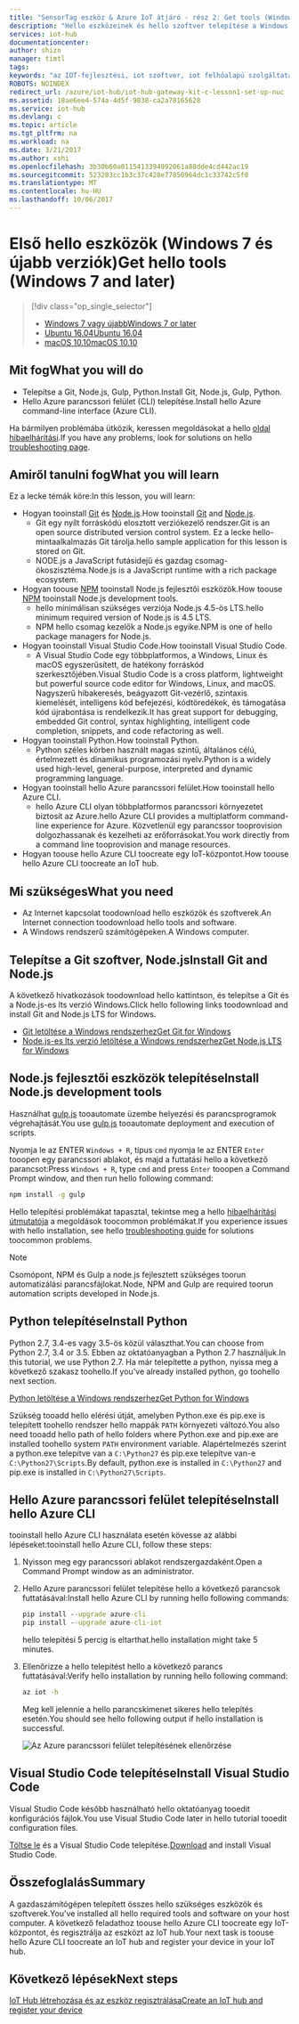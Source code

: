 ```yaml
---
title: "SensorTag eszköz & Azure IoT átjáró - rész 2: Get tools (Windows) |} Microsoft Docs"
description: "Hello eszközeinek és hello szoftver telepítése a Windows rendszert futtató állomáson, létrehoz egy IoT-központot, és az eszközt regisztrálni kell az IoT-központ hello."
services: iot-hub
documentationcenter: 
author: shizn
manager: timtl
tags: 
keywords: "az IOT-fejlesztési, iot szoftver, iot felhőalapú szolgáltatás, dolgot szoftvert, az azure CLI-t, az internet telepítse a git szoftvert a windows, Futtatás gulp, csomópont js windows telepítése, telepítse a windows npm, python Windows telepítése"
ROBOTS: NOINDEX
redirect_url: /azure/iot-hub/iot-hub-gateway-kit-c-lesson1-set-up-nuc
ms.assetid: 18ae6ee4-574a-4d5f-9838-ca2a78165628
ms.service: iot-hub
ms.devlang: c
ms.topic: article
ms.tgt_pltfrm: na
ms.workload: na
ms.date: 3/21/2017
ms.author: xshi
ms.openlocfilehash: 3b30b60a0115413394992061a88dde4cd442ac19
ms.sourcegitcommit: 523283cc1b3c37c428e77850964dc1c33742c5f0
ms.translationtype: MT
ms.contentlocale: hu-HU
ms.lasthandoff: 10/06/2017
---
```

# <a name="get-hello-tools-windows-7-and-later"></a><span data-ttu-id="241d8-104">Első hello eszközök (Windows 7 és újabb verziók)</span><span class="sxs-lookup"><span data-stu-id="241d8-104">Get hello tools (Windows 7 and later)</span></span>
> [!div class="op_single_selector"]
> * [<span data-ttu-id="241d8-105">Windows 7 vagy újabb</span><span class="sxs-lookup"><span data-stu-id="241d8-105">Windows 7 or later</span></span>](iot-hub-gateway-kit-c-lesson2-get-the-tools-win32.md)
> * [<span data-ttu-id="241d8-106">Ubuntu 16.04</span><span class="sxs-lookup"><span data-stu-id="241d8-106">Ubuntu 16.04</span></span>](iot-hub-gateway-kit-c-lesson2-get-the-tools-ubuntu.md)
> * [<span data-ttu-id="241d8-107">macOS 10.10</span><span class="sxs-lookup"><span data-stu-id="241d8-107">macOS 10.10</span></span>](iot-hub-gateway-kit-c-lesson2-get-the-tools-mac.md)

## <a name="what-you-will-do"></a><span data-ttu-id="241d8-108">Mit fog</span><span class="sxs-lookup"><span data-stu-id="241d8-108">What you will do</span></span>

- <span data-ttu-id="241d8-109">Telepítse a Git, Node.js, Gulp, Python.</span><span class="sxs-lookup"><span data-stu-id="241d8-109">Install Git, Node.js, Gulp, Python.</span></span>
- <span data-ttu-id="241d8-110">Hello Azure parancssori felület (CLI) telepítése.</span><span class="sxs-lookup"><span data-stu-id="241d8-110">Install hello Azure command-line interface (Azure CLI).</span></span> 

<span data-ttu-id="241d8-111">Ha bármilyen problémába ütközik, keressen megoldásokat a hello [oldal hibaelhárítási](iot-hub-gateway-kit-c-troubleshooting.md).</span><span class="sxs-lookup"><span data-stu-id="241d8-111">If you have any problems, look for solutions on hello [troubleshooting page](iot-hub-gateway-kit-c-troubleshooting.md).</span></span>

## <a name="what-you-will-learn"></a><span data-ttu-id="241d8-112">Amiről tanulni fog</span><span class="sxs-lookup"><span data-stu-id="241d8-112">What you will learn</span></span>

<span data-ttu-id="241d8-113">Ez a lecke témák köre:</span><span class="sxs-lookup"><span data-stu-id="241d8-113">In this lesson, you will learn:</span></span>

- <span data-ttu-id="241d8-114">Hogyan tooinstall [Git](https://git-scm.com/) és [Node.js](https://nodejs.org/en/).</span><span class="sxs-lookup"><span data-stu-id="241d8-114">How tooinstall [Git](https://git-scm.com/) and [Node.js](https://nodejs.org/en/).</span></span>
  - <span data-ttu-id="241d8-115">Git egy nyílt forráskódú elosztott verziókezelő rendszer.</span><span class="sxs-lookup"><span data-stu-id="241d8-115">Git is an open source distributed version control system.</span></span> <span data-ttu-id="241d8-116">Ez a lecke hello-mintaalkalmazás Git tárolja.</span><span class="sxs-lookup"><span data-stu-id="241d8-116">hello sample application for this lesson is stored on Git.</span></span>
  - <span data-ttu-id="241d8-117">NODE.js a JavaScript futásidejű és gazdag csomag-ökoszisztéma.</span><span class="sxs-lookup"><span data-stu-id="241d8-117">Node.js is a JavaScript runtime with a rich package ecosystem.</span></span>
- <span data-ttu-id="241d8-118">Hogyan toouse [NPM](https://www.npmjs.com/) tooinstall Node.js fejlesztői eszközök.</span><span class="sxs-lookup"><span data-stu-id="241d8-118">How toouse [NPM](https://www.npmjs.com/) tooinstall Node.js development tools.</span></span>
  - <span data-ttu-id="241d8-119">hello minimálisan szükséges verziója Node.js 4.5-ös LTS.</span><span class="sxs-lookup"><span data-stu-id="241d8-119">hello minimum required version of Node.js is 4.5 LTS.</span></span>
  - <span data-ttu-id="241d8-120">NPM hello csomag kezelők a Node.js egyike.</span><span class="sxs-lookup"><span data-stu-id="241d8-120">NPM is one of hello package managers for Node.js.</span></span>
- <span data-ttu-id="241d8-121">Hogyan tooinstall Visual Studio Code.</span><span class="sxs-lookup"><span data-stu-id="241d8-121">How tooinstall Visual Studio Code.</span></span>
  - <span data-ttu-id="241d8-122">A Visual Studio Code egy többplatformos, a Windows, Linux és macOS egyszerűsített, de hatékony forráskód szerkesztőjében.</span><span class="sxs-lookup"><span data-stu-id="241d8-122">Visual Studio Code is a cross platform, lightweight but powerful source code editor for Windows, Linux, and macOS.</span></span> <span data-ttu-id="241d8-123">Nagyszerű hibakeresés, beágyazott Git-vezérlő, szintaxis kiemelését, intelligens kód befejezési, kódtöredékek, és támogatása kód újrabontása is rendelkezik.</span><span class="sxs-lookup"><span data-stu-id="241d8-123">It has great support for debugging, embedded Git control, syntax highlighting, intelligent code completion, snippets, and code refactoring as well.</span></span>
- <span data-ttu-id="241d8-124">Hogyan tooinstall Python.</span><span class="sxs-lookup"><span data-stu-id="241d8-124">How tooinstall Python.</span></span>
  - <span data-ttu-id="241d8-125">Python széles körben használt magas szintű, általános célú, értelmezett és dinamikus programozási nyelv.</span><span class="sxs-lookup"><span data-stu-id="241d8-125">Python is a widely used high-level, general-purpose, interpreted and dynamic programming language.</span></span>
- <span data-ttu-id="241d8-126">Hogyan tooinstall hello Azure parancssori felület.</span><span class="sxs-lookup"><span data-stu-id="241d8-126">How tooinstall hello Azure CLI.</span></span>
  - <span data-ttu-id="241d8-127">hello Azure CLI olyan többplatformos parancssori környezetet biztosít az Azure.</span><span class="sxs-lookup"><span data-stu-id="241d8-127">hello Azure CLI provides a multiplatform command-line experience for Azure.</span></span> <span data-ttu-id="241d8-128">Közvetlenül egy parancssor tooprovision dolgozhassanak és kezelheti az erőforrásokat.</span><span class="sxs-lookup"><span data-stu-id="241d8-128">You work directly from a command line tooprovision and manage resources.</span></span>
- <span data-ttu-id="241d8-129">Hogyan toouse hello Azure CLI toocreate egy IoT-központot.</span><span class="sxs-lookup"><span data-stu-id="241d8-129">How toouse hello Azure CLI toocreate an IoT hub.</span></span>

## <a name="what-you-need"></a><span data-ttu-id="241d8-130">Mi szükséges</span><span class="sxs-lookup"><span data-stu-id="241d8-130">What you need</span></span>

- <span data-ttu-id="241d8-131">Az Internet kapcsolat toodownload hello eszközök és szoftverek.</span><span class="sxs-lookup"><span data-stu-id="241d8-131">An Internet connection toodownload hello tools and software.</span></span>
- <span data-ttu-id="241d8-132">A Windows rendszerű számítógépeken.</span><span class="sxs-lookup"><span data-stu-id="241d8-132">A Windows computer.</span></span>

## <a name="install-git-and-nodejs"></a><span data-ttu-id="241d8-133">Telepítse a Git szoftver, Node.js</span><span class="sxs-lookup"><span data-stu-id="241d8-133">Install Git and Node.js</span></span>

<span data-ttu-id="241d8-134">A következő hivatkozások toodownload hello kattintson, és telepítse a Git és a Node.js-es lts verzió Windows.</span><span class="sxs-lookup"><span data-stu-id="241d8-134">Click hello following links toodownload and install Git and Node.js LTS for Windows.</span></span>

- [<span data-ttu-id="241d8-135">Git letöltése a Windows rendszerhez</span><span class="sxs-lookup"><span data-stu-id="241d8-135">Get Git for Windows</span></span>](https://git-scm.com/download/win/)
- [<span data-ttu-id="241d8-136">Node.js-es lts verzió letöltése a Windows rendszerhez</span><span class="sxs-lookup"><span data-stu-id="241d8-136">Get Node.js LTS for Windows</span></span>](https://nodejs.org/en/)

## <a name="install-nodejs-development-tools"></a><span data-ttu-id="241d8-137">Node.js fejlesztői eszközök telepítése</span><span class="sxs-lookup"><span data-stu-id="241d8-137">Install Node.js development tools</span></span>

<span data-ttu-id="241d8-138">Használhat [gulp.js](http://gulpjs.com/) tooautomate üzembe helyezési és parancsprogramok végrehajtását.</span><span class="sxs-lookup"><span data-stu-id="241d8-138">You use [gulp.js](http://gulpjs.com/) tooautomate deployment and execution of scripts.</span></span>

<span data-ttu-id="241d8-139">Nyomja le az ENTER `Windows + R`, típus `cmd` nyomja le az ENTER `Enter` tooopen egy parancssori ablakot, és majd a futtatási hello a következő parancsot:</span><span class="sxs-lookup"><span data-stu-id="241d8-139">Press `Windows + R`, type `cmd` and press `Enter` tooopen a Command Prompt window, and then run hello following command:</span></span>

```cmd
npm install -g gulp
```

<span data-ttu-id="241d8-140">Hello telepítési problémákat tapasztal, tekintse meg a hello [hibaelhárítási útmutatója](iot-hub-gateway-kit-c-troubleshooting.md) a megoldások toocommon problémákat.</span><span class="sxs-lookup"><span data-stu-id="241d8-140">If you experience issues with hello installation, see hello [troubleshooting guide](iot-hub-gateway-kit-c-troubleshooting.md) for solutions toocommon problems.</span></span>

> [!Note]
> <span data-ttu-id="241d8-141">Csomópont, NPM és Gulp a node.js fejlesztett szükséges toorun automatizálási parancsfájlokat.</span><span class="sxs-lookup"><span data-stu-id="241d8-141">Node, NPM and Gulp are required toorun automation scripts developed in Node.js.</span></span>

## <a name="install-python"></a><span data-ttu-id="241d8-142">Python telepítése</span><span class="sxs-lookup"><span data-stu-id="241d8-142">Install Python</span></span>

<span data-ttu-id="241d8-143">Python 2.7, 3.4-es vagy 3.5-ös közül választhat.</span><span class="sxs-lookup"><span data-stu-id="241d8-143">You can choose from Python 2.7, 3.4 or 3.5.</span></span> <span data-ttu-id="241d8-144">Ebben az oktatóanyagban a Python 2.7 használjuk.</span><span class="sxs-lookup"><span data-stu-id="241d8-144">In this tutorial, we use Python 2.7.</span></span> <span data-ttu-id="241d8-145">Ha már telepítette a python, nyissa meg a következő szakasz toohello.</span><span class="sxs-lookup"><span data-stu-id="241d8-145">If you've already installed python, go toohello next section.</span></span>

[<span data-ttu-id="241d8-146">Python letöltése a Windows rendszerhez</span><span class="sxs-lookup"><span data-stu-id="241d8-146">Get Python for Windows</span></span>](https://www.python.org/downloads/)

<span data-ttu-id="241d8-147">Szükség tooadd hello elérési útját, amelyben Python.exe és pip.exe is telepített toohello rendszer hello mappák `PATH` környezeti változó.</span><span class="sxs-lookup"><span data-stu-id="241d8-147">You also need tooadd hello path of hello folders where Python.exe and pip.exe are installed toohello system `PATH` environment variable.</span></span> <span data-ttu-id="241d8-148">Alapértelmezés szerint a python.exe telepítve van a `C:\Python27` és pip.exe telepítve van-e `C:\Python27\Scripts`.</span><span class="sxs-lookup"><span data-stu-id="241d8-148">By default, python.exe is installed in `C:\Python27` and pip.exe is installed in `C:\Python27\Scripts`.</span></span>

## <a name="install-hello-azure-cli"></a><span data-ttu-id="241d8-149">Hello Azure parancssori felület telepítése</span><span class="sxs-lookup"><span data-stu-id="241d8-149">Install hello Azure CLI</span></span>

<span data-ttu-id="241d8-150">tooinstall hello Azure CLI használata esetén kövesse az alábbi lépéseket:</span><span class="sxs-lookup"><span data-stu-id="241d8-150">tooinstall hello Azure CLI, follow these steps:</span></span>

1. <span data-ttu-id="241d8-151">Nyisson meg egy parancssori ablakot rendszergazdaként.</span><span class="sxs-lookup"><span data-stu-id="241d8-151">Open a Command Prompt window as an administrator.</span></span>

2. <span data-ttu-id="241d8-152">Hello Azure parancssori felület telepítése hello a következő parancsok futtatásával:</span><span class="sxs-lookup"><span data-stu-id="241d8-152">Install hello Azure CLI by running hello following commands:</span></span>

   ```cmd
   pip install --upgrade azure-cli
   pip install --upgrade azure-cli-iot
   ```

   <span data-ttu-id="241d8-153">hello telepítési 5 percig is eltarthat.</span><span class="sxs-lookup"><span data-stu-id="241d8-153">hello installation might take 5 minutes.</span></span>

3. <span data-ttu-id="241d8-154">Ellenőrizze a hello telepítést hello a következő parancs futtatásával:</span><span class="sxs-lookup"><span data-stu-id="241d8-154">Verify hello installation by running hello following command:</span></span>

   ```cmd
   az iot -h
   ```

   <span data-ttu-id="241d8-155">Meg kell jelennie a hello parancskimenet sikeres hello telepítés esetén.</span><span class="sxs-lookup"><span data-stu-id="241d8-155">You should see hello following output if hello installation is successful.</span></span>

   ![Az Azure parancssori felület telepítésének ellenőrzése](media/iot-hub-gateway-kit-lessons/lesson2/az_iot_help_win.png)

## <a name="install-visual-studio-code"></a><span data-ttu-id="241d8-157">Visual Studio Code telepítése</span><span class="sxs-lookup"><span data-stu-id="241d8-157">Install Visual Studio Code</span></span>

<span data-ttu-id="241d8-158">Visual Studio Code később használható hello oktatóanyag tooedit konfigurációs fájlok.</span><span class="sxs-lookup"><span data-stu-id="241d8-158">You use Visual Studio Code later in hello tutorial tooedit configuration files.</span></span>

<span data-ttu-id="241d8-159">[Töltse le](https://code.visualstudio.com/docs/setup/windows) és a Visual Studio Code telepítése.</span><span class="sxs-lookup"><span data-stu-id="241d8-159">[Download](https://code.visualstudio.com/docs/setup/windows) and install Visual Studio Code.</span></span>

## <a name="summary"></a><span data-ttu-id="241d8-160">Összefoglalás</span><span class="sxs-lookup"><span data-stu-id="241d8-160">Summary</span></span>

<span data-ttu-id="241d8-161">A gazdaszámítógépen telepített összes hello szükséges eszközök és szoftverek.</span><span class="sxs-lookup"><span data-stu-id="241d8-161">You've installed all hello required tools and software on your host computer.</span></span> <span data-ttu-id="241d8-162">A következő feladathoz toouse hello Azure CLI toocreate egy IoT-központot, és regisztrálja az eszközt az IoT hub.</span><span class="sxs-lookup"><span data-stu-id="241d8-162">Your next task is toouse hello Azure CLI toocreate an IoT hub and register your device in your IoT hub.</span></span>

## <a name="next-steps"></a><span data-ttu-id="241d8-163">Következő lépések</span><span class="sxs-lookup"><span data-stu-id="241d8-163">Next steps</span></span>
[<span data-ttu-id="241d8-164">IoT Hub létrehozása és az eszköz regisztrálása</span><span class="sxs-lookup"><span data-stu-id="241d8-164">Create an IoT hub and register your device</span></span>](iot-hub-gateway-kit-c-lesson2-register-device.md)
